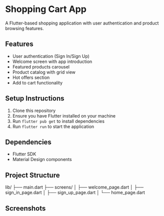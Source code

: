 # Shopping Cart App

A Flutter-based shopping application with user authentication and product browsing features.

## Features

- User authentication (Sign In/Sign Up)
- Welcome screen with app introduction
- Featured products carousel
- Product catalog with grid view
- Hot offers section
- Add to cart functionality

## Setup Instructions

1. Clone this repository
2. Ensure you have Flutter installed on your machine
3. Run `flutter pub get` to install dependencies
4. Run `flutter run` to start the application

## Dependencies

- Flutter SDK
- Material Design components

## Project Structure

lib/
├── main.dart
├── screens/
│ ├── welcome_page.dart
│ ├── sign_in_page.dart
│ ├── sign_up_page.dart
│ └── home_page.dart



## Screenshots

